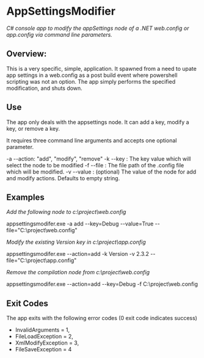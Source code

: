 # AppSettingsModifier
*C# console app to modify the appSettings node of a .NET web.config or app.config via command line parameters.*

## Overview:
This is a very specific, simple, application. It spawned from a need to upate app settings in a web.config as a post build event where
powershell scripting was not an option. The app simply performs the specified modification, and shuts down.

## Use
The app only deals with the appsettings node. It can add a key, modify a key, or remove a key. 

It requires three command line arguments and accepts one optional parameter.

-a --action: "add", "modify", "remove"
-k --key   : The key value which will select the node to be modified
-f --file  : The file path of the .config file which will be modified.
-v --value : (optional) The value of the node for add and modify actions. Defaults to empty string.

## Examples
*Add the following node to c:\project\web.config <add key="Debug" value="true" />*

  appsettingsmodifer.exe -a add --key=Debug --value=True --file="C:\project\web.config"
  
*Modify the existing Version key in c:\project\app.config <add key="Version" value="2.3.2" />*

  appsettingsmodifer.exe --action=add -k Version -v 2.3.2 --file="C:\project\app.config"
  
*Remove the compilation node from c:\project\web.config*

  appsettingsmodifer.exe --action=add --key=Debug -f C:\project\web.config
  
## Exit Codes
The app exits with the following error codes (0 exit code indicates success)

+ InvalidArguments = 1,
+ FileLoadException = 2,
+ XmlModifyException = 3,
+ FileSaveException = 4
